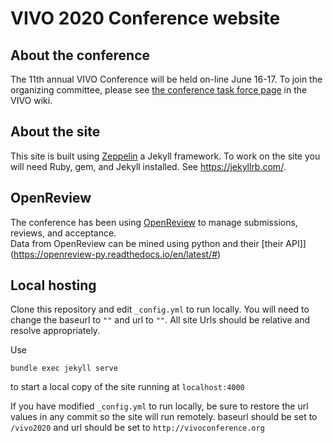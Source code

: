 # VIVO 2020 Conference website

## About the conference

The 11th annual VIVO Conference will be held on-line June 16-17.  To join the organizing committee, please see [the conference task force page](https://wiki.lyrasis.org/display/VIVO/VIVO+Conference+2020+Task+Force) in the VIVO wiki.

## About the site

This site is built using [Zeppelin](https://github.com/gdg-x/zeppelin) a Jekyll framework.  To work on the site you will 
need Ruby, gem, and Jekyll installed.  See https://jekyllrb.com/.

## OpenReview

The conference has been using [OpenReview](http://openreview.net) to manage submissions, reviews, and acceptance.  
Data from OpenReview can be mined using 
python and their [their API]](https://openreview-py.readthedocs.io/en/latest/#)

## Local hosting

Clone this repository and edit `_config.yml` to run locally.  You will need to change the baseurl to `""` and url to `""`. All site Urls should be relative and resolve appropriately. 

Use

    bundle exec jekyll serve
    
to start a local copy of the site running at `localhost:4000`

If you have modified `_config.yml` to run locally, be sure to restore the url values in any commit so the site will run remotely.  baseurl should be set to `/vivo2020` and url should be set to `http://vivoconference.org`

